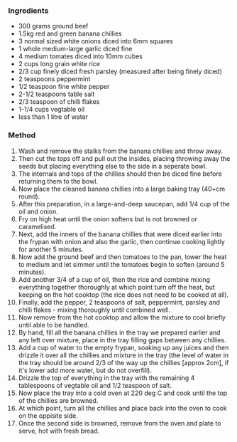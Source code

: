 ### Ingredients

* 300 grams ground beef
* 1.5kg red and green banana chillies
* 3 normal sized white onions diced into 6mm squares
* 1 whole medium-large garlic diced fine
* 4 medium tomates diced into 10mm cubes
* 2 cups long grain white rice
* 2/3 cup finely diced fresh parsley (measured after being finely diced)
* 2 teaspoons peppermint
* 1/2 teaspoon fine white pepper
* 2-1/2 teaspoons table salt
* 2/3 teaspoon of chilli flakes
* 1-1/4 cups vegtable oil
* less than 1 litre of water


### Method

1. Wash and remove the stalks from the banana chillies and throw away.
1. Then cut the tops off and pull out the insides, placing throwing away the seeds but placing everything else to the side in a seperate bowl.
1. The internals and tops of the chillies should then be diced fine before returning them to the bowl.
1. Now place the cleaned banana chillies into a large baking tray (40+cm round).
1. After this preparation, in a large-and-deep saucepan, add 1/4 cup of the oil and onion.
1. Fry on high heat until the onion softens but is not browned or caramelised.
1. Next, add the inners of the banana chillies that were diced earlier into the frypan with onion and also the garlic, then continue cooking lightly for another 5 minutes.
1. Now add the ground beef and then tomatoes to the pan, lower the heat to medium and let simmer until the tomatoes begin to soften (around 5 minutes).
1. Add another 3/4 of a cup of oil, then the rice and combine mixing everything together thoroughly at which point turn off the heat, but keeping on the hot cooktop (the rice does not need to be cooked at all).
1. Finally, add the pepper, 2 teaspoons of salt, peppermint, parsley and chilli flakes - mixing thoroughly until combined well.
1. Now remove from the hot cooktop and allow the mixture to cool briefly until able to be handled.
1. By hand, fill all the banana chillies in the tray we prepared earlier and any left over mixture, place in the tray filling gaps between any chillies.
1. Add a cup of water to the empty frypan, soaking up any juices and then drizzle it over all the chillies and mixture in the tray (the level of water in the tray should be around 2/3 of the way up the chillies [approx 2cm], if it's lower add more water, but do not overfill).
1. Drizzle the top of everything in the tray with the remaining 4 tablespoons of vegtable oil and 1/2 teaspoon of salt.
1. Now place the tray into a cold oven at 220 deg C and cook until the top of the chillies are browned.
1. At which point, turn all the chillies and place back into the oven to cook on the oppisite side.
1. Once the second side is browned, remove from the oven and plate to serve, hot with fresh bread.
